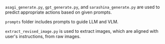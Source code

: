 `asagi_generate.py`, `gpt_generate.py`, and `sarashina_generate.py` are used to predict appropriate actions based on given prompts.


`prompts` folder includes prompts to guide LLM and VLM.


`extract_revised_image.py` is used to extract images, which are aligned with user's instructions, from raw images.
